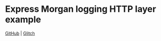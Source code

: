 # Express Morgan logging HTTP layer example

[GitHub](https://github.com/Thinkful-Ed/express-morgan-log-http-example) | [Glitch](https://glitch.com/edit/#!/express-morgan-log-http-example)